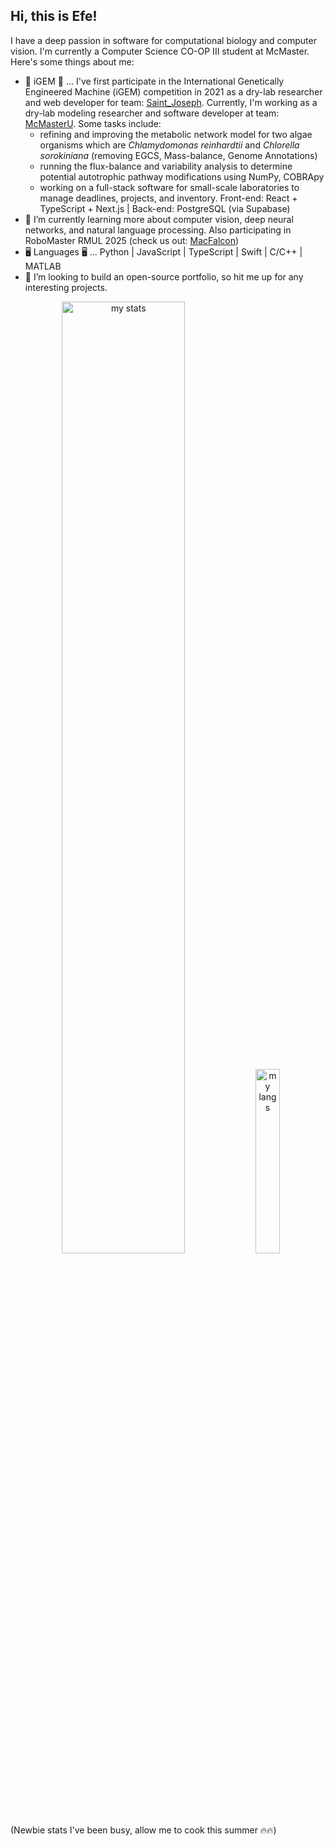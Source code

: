 ## Hi, this is Efe!

I have a deep passion in software for computational biology and computer vision. I'm currently a Computer Science CO-OP III student at McMaster. Here's some things about me:

- 🦠 iGEM 🦠 ... I've first participate in the International Genetically Engineered Machine (iGEM) competition in 2021 as a dry-lab researcher and web developer for team: [Saint_Joseph](https://teams.igem.org/3941). Currently, I'm working as a dry-lab modeling researcher and software developer at team: [McMasterU](https://teams.igem.org/5688). Some tasks include:
  - refining and improving the metabolic network model for two algae organisms which are *Chlamydomonas reinhardtii* and *Chlorella sorokiniana* (removing EGCS, Mass-balance, Genome Annotations)
  - running the flux-balance and variability analysis to determine potential autotrophic pathway modifications using NumPy, COBRApy
  - working on a full-stack software for small-scale laboratories to manage deadlines, projects, and inventory. Front-end: React + TypeScript + Next.js | Back-end: PostgreSQL (via Supabase)
- 🌱 I’m currently learning more about computer vision, deep neural networks, and natural language processing. Also participating in RoboMaster RMUL 2025 (check us out: [MacFalcon](https://macrobomaster.com/))
- 🖥️ Languages 🖥️ ... Python | JavaScript | TypeScript | Swift | C/C++ | MATLAB
- 👯 I’m looking to build an open-source portfolio, so hit me up for any interesting projects.

<div display="flex" align="center" width="100%">
  <img alt="my stats" width="62.5%" src="https://github-readme-stats.vercel.app/api?username=FarukEfe&theme=cobalt&show_icons=true">
  <img alt="my langs" width="27.5%" src="https://github-readme-stats.vercel.app/api/top-langs/?username=FarukEfe&theme=cobalt&hide_progress=false">
</div>

<div width="100%">(Newbie stats I've been busy, allow me to cook this summer 🔥🔥)</div>
